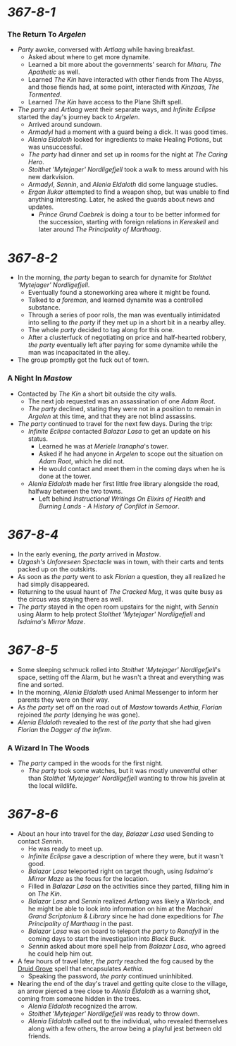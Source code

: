# *367-8-1*

### The Return To *Argelen*

* *Party* awoke, conversed with *Artlaag* while having breakfast.
  * Asked about where to get more dynamite.
  * Learned a bit more about the governments' search for *Mharu, The Apathetic* as well.
  * Learned *The Kin* have interacted with other fiends from The Abyss, and those fiends had, at some point, interacted with *Kinzaas, The Tormented*.
  * Learned *The Kin* have access to the Plane Shift spell.
* *The party* and *Artlaag* went their separate ways, and *Infinite Eclipse* started the day's journey back to *Argelen*.
  * Arrived around sundown.
  * *Armadyl* had a moment with a guard being a dick. It was good times.
  * *Alenia Eldaloth* looked for ingredients to make Healing Potions, but was unsuccessful.
  * *The party* had dinner and set up in rooms for the night at *The Caring Hero*.
  * *Stolthet 'Mytejager' Nordligefjell* took a walk to mess around with his new darkvision.
  * *Armadyl*, *Sennin*, and *Alenia Eldaloth* did some language studies.
  * *Ergan Ilukar* attempted to find a weapon shop, but was unable to find anything interesting. Later, he asked the guards about news and updates.
    * *Prince Grund Caebrek* is doing a tour to be better informed for the succession, starting with foreign relations in *Kereskell* and later around *The Principality of Marthaag*.

# *367-8-2*

* In the morning, *the party* began to search for dynamite for *Stolthet 'Mytejager' Nordligefjell*.
  * Eventually found a stoneworking area where it might be found.
  * Talked to *a foreman*, and learned dynamite was a controlled substance.
  * Through a series of poor rolls, the man was eventually intimidated into selling to *the party* if they met up in a short bit in a nearby alley.
  * The whole *party* decided to tag along for this one.
  * After a clusterfuck of negotiating on price and half-hearted robbery, *the party* eventually left after paying for some dynamite while the man was incapacitated in the alley.
* The group promptly got the fuck out of town.

### A Night In *Mastow*

* Contacted by *The Kin* a short bit outside the city walls.
  * The next job requested was an assassination of one *Adam Root*.
  * *The party* declined, stating they were not in a position to remain in *Argelen* at this time, and that they are not blind assassins.
* *The party* continued to travel for the next few days. During the trip:
  * *Infinite Eclipse* contacted *Balazar Lasa* to get an update on his status.
    * Learned he was at *Meriele Iranapha*'s tower.
    * Asked if he had anyone in *Argelen* to scope out the situation on *Adam Root*, which he did not.
    * He would contact and meet them in the coming days when he is done at the tower.
  * *Alenia Eldaloth* made her first little free library alongside the road, halfway between the two towns.
    * Left behind *Instructional Writings On Elixirs of Health* and *Burning Lands - A History of Conflict in Semoor*.

# *367-8-4*

* In the early evening, *the party* arrived in *Mastow*.
* *Uzgash's Unforeseen Spectacle* was in town, with their carts and tents packed up on the outskirts.
* As soon as *the party* went to ask *Florian* a question, they all realized he had simply disappeared.
* Returning to the usual haunt of *The Cracked Mug*, it was quite busy as the circus was staying there as well.
* *The party* stayed in the open room upstairs for the night, with *Sennin* using Alarm to help protect *Stolthet 'Mytejager' Nordligefjell* and *Isdaima's Mirror Maze*.

# *367-8-5*

* Some sleeping schmuck rolled into *Stolthet 'Mytejager' Nordligefjell*'s space, setting off the Alarm, but he wasn't a threat and everything was fine and sorted.
* In the morning, *Alenia Eldaloth* used Animal Messenger to inform her parents they were on their way.
* As *the party* set off on the road out of *Mastow* towards *Aethia*, *Florian* rejoined *the party* (denying he was gone).
* *Alenia Eldaloth* revealed to the rest of *the party* that she had given *Florian* the *Dagger of the Infirm*.

### A Wizard In The Woods

* *The party* camped in the woods for the first night.
  * *The party* took some watches, but it was mostly uneventful other than *Stolthet 'Mytejager' Nordligefjell* wanting to throw his javelin at the local wildlife.

# *367-8-6*

* About an hour into travel for the day, *Balazar Lasa* used Sending to contact *Sennin*.
  * He was ready to meet up.
  * *Infinite Eclipse* gave a description of where they were, but it wasn't good.
  * *Balazar Lasa* teleported right on target though, using *Isdaima's Mirror Maze* as the focus for the location.
  * Filled in *Balazar Lasa* on the activities since they parted, filling him in on *The Kin*.
  * *Balazar Lasa* and *Sennin* realized *Artlaag* was likely a Warlock, and he might be able to look into information on him at the *Machairi Grand Scriptorium & Library* since he had done expeditions for *The Principality of Marthaag* in the past.
  * *Balazar Lasa* was on board to teleport *the party* to *Ranafyll* in the coming days to start the investigation into *Black Buck*.
  * *Sennin* asked about more spell help from *Balazar Lasa*, who agreed he could help him out.
* A few hours of travel later, *the party* reached the fog caused by the [Druid Grove](https://www.dndbeyond.com/spells/druid-grove) spell that encapsulates *Aethia*.
  * Speaking the password, *the party* continued uninhibited.
* Nearing the end of the day's travel and getting quite close to the village, an arrow pierced a tree close to *Alenia Eldaloth* as a warning shot, coming from someone hidden in the trees.
  * *Alenia Eldaloth* recognized the arrow.
  * *Stolthet 'Mytejager' Nordligefjell* was ready to throw down.
  * *Alenia Eldaloth* called out to the individual, who revealed themselves along with a few others, the arrow being a playful jest between old friends.

